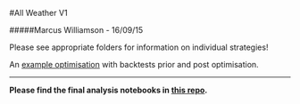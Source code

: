 #All Weather V1 

#####Marcus Williamson - 16/09/15

Please see appropriate folders for information on individual strategies!

An [example optimisation](https://mw572.github.io/All%20Weather%20V1/Parameter%20Optimisation%20-%20All%20Weather%20V1%20Pairs%20Trade%20-%202007%20-%202010%20-%20Final.html) with backtests prior and post optimisation.

---

**Please find the final analysis notebooks in [this repo](https://github.com/ArtificialInvestor/portfolio-algos/tree/master/All%20Weather%20V1).**
